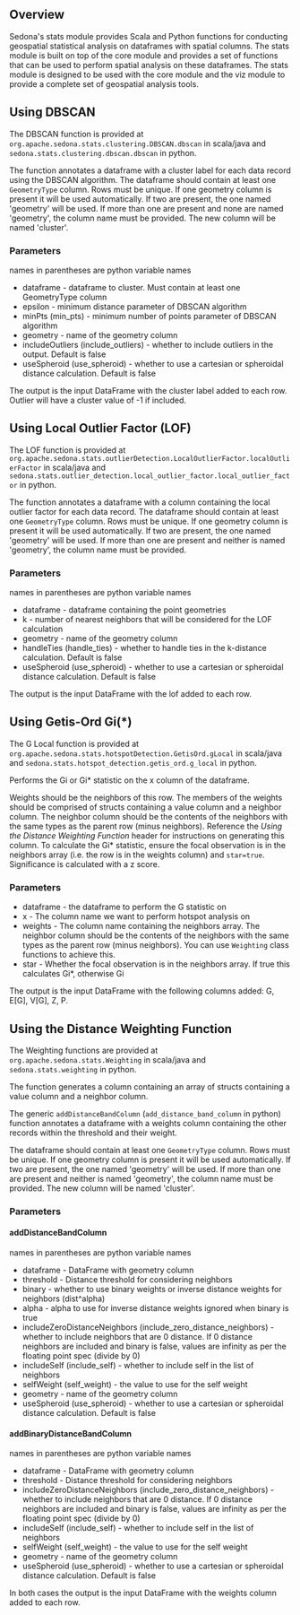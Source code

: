 ## Overview

Sedona's stats module provides Scala and Python functions for conducting geospatial
statistical analysis on dataframes with spatial columns.
The stats module is built on top of the core module and provides a set of functions
that can be used to perform spatial analysis on these dataframes. The stats module
is designed to be used with the core module and the viz module to provide a
complete set of geospatial analysis tools.

## Using DBSCAN

The DBSCAN function is provided at `org.apache.sedona.stats.clustering.DBSCAN.dbscan` in scala/java and `sedona.stats.clustering.dbscan.dbscan` in python.

The function annotates a dataframe with a cluster label for each data record using the DBSCAN algorithm.
The dataframe should contain at least one `GeometryType` column. Rows must be unique. If one
geometry column is present it will be used automatically. If two are present, the one named
'geometry' will be used. If more than one are present and none are named 'geometry', the
column name must be provided. The new column will be named 'cluster'.

### Parameters

names in parentheses are python variable names

- dataframe - dataframe to cluster. Must contain at least one GeometryType column
- epsilon - minimum distance parameter of DBSCAN algorithm
- minPts (min_pts) - minimum number of points parameter of DBSCAN algorithm
- geometry - name of the geometry column
- includeOutliers (include_outliers) - whether to include outliers in the output. Default is false
- useSpheroid (use_spheroid) - whether to use a cartesian or spheroidal distance calculation. Default is false

The output is the input DataFrame with the cluster label added to each row. Outlier will have a cluster value of -1 if included.

## Using Local Outlier Factor (LOF)

The LOF function is provided at `org.apache.sedona.stats.outlierDetection.LocalOutlierFactor.localOutlierFactor` in scala/java and `sedona.stats.outlier_detection.local_outlier_factor.local_outlier_factor` in python.

The function annotates a dataframe with a column containing the local outlier factor for each data record.
The dataframe should contain at least one `GeometryType` column. Rows must be unique. If one
geometry column is present it will be used automatically. If two are present, the one named
'geometry' will be used. If more than one are present and neither is named 'geometry', the
column name must be provided.

### Parameters

names in parentheses are python variable names

- dataframe - dataframe containing the point geometries
- k - number of nearest neighbors that will be considered for the LOF calculation
- geometry - name of the geometry column
- handleTies (handle_ties) - whether to handle ties in the k-distance calculation. Default is false
- useSpheroid (use_spheroid) - whether to use a cartesian or spheroidal distance calculation. Default is false

The output is the input DataFrame with the lof added to each row.

## Using Getis-Ord Gi(*)

The G Local function is provided at `org.apache.sedona.stats.hotspotDetection.GetisOrd.gLocal` in scala/java and `sedona.stats.hotspot_detection.getis_ord.g_local` in python.

Performs the Gi or Gi* statistic on the x column of the dataframe.

Weights should be the neighbors of this row. The members of the weights should be comprised
of structs containing a value column and a neighbor column. The neighbor column should be the
contents of the neighbors with the same types as the parent row (minus neighbors). Reference the _Using the Distance
Weighting Function_ header for instructions on generating this column. To calculate the Gi*
statistic, ensure the focal observation is in the neighbors array (i.e. the row is in the
weights column) and `star=true`. Significance is calculated with a z score.

### Parameters

- dataframe - the dataframe to perform the G statistic on
- x - The column name we want to perform hotspot analysis on
- weights - The column name containing the neighbors array. The neighbor column should be the contents of the neighbors with the same types as the parent row (minus neighbors). You can use `Weighting` class functions to achieve this.
- star - Whether the focal observation is in the neighbors array. If true this calculates Gi*, otherwise Gi

The output is the input DataFrame with the following columns added: G, E[G], V[G], Z, P.

## Using the Distance Weighting Function

The Weighting functions are provided at `org.apache.sedona.stats.Weighting` in scala/java and `sedona.stats.weighting` in python.

The function generates a column containing an array of structs containing a value column and a neighbor column.

The generic `addDistanceBandColumn` (`add_distance_band_column` in python) function annotates a dataframe with a weights column containing the other records within the threshold and their weight.

The dataframe should contain at least one `GeometryType` column. Rows must be unique. If one
geometry column is present it will be used automatically. If two are present, the one named
'geometry' will be used. If more than one are present and neither is named 'geometry', the
column name must be provided. The new column will be named 'cluster'.

### Parameters

#### addDistanceBandColumn

names in parentheses are python variable names

- dataframe - DataFrame with geometry column
- threshold - Distance threshold for considering neighbors
- binary - whether to use binary weights or inverse distance weights for neighbors (dist^alpha)
- alpha - alpha to use for inverse distance weights ignored when binary is true
- includeZeroDistanceNeighbors (include_zero_distance_neighbors) - whether to include neighbors that are 0 distance. If 0 distance neighbors are included and binary is false, values are infinity as per the floating point spec (divide by 0)
- includeSelf (include_self) - whether to include self in the list of neighbors
- selfWeight (self_weight) - the value to use for the self weight
- geometry - name of the geometry column
- useSpheroid (use_spheroid) - whether to use a cartesian or spheroidal distance calculation. Default is false

#### addBinaryDistanceBandColumn

names in parentheses are python variable names

- dataframe - DataFrame with geometry column
- threshold - Distance threshold for considering neighbors
- includeZeroDistanceNeighbors (include_zero_distance_neighbors) - whether to include neighbors that are 0 distance. If 0 distance neighbors are included and binary is false, values are infinity as per the floating point spec (divide by 0)
- includeSelf (include_self) - whether to include self in the list of neighbors
- selfWeight (self_weight) - the value to use for the self weight
- geometry - name of the geometry column
- useSpheroid (use_spheroid) - whether to use a cartesian or spheroidal distance calculation. Default is false

In both cases the output is the input DataFrame with the weights column added to each row.
